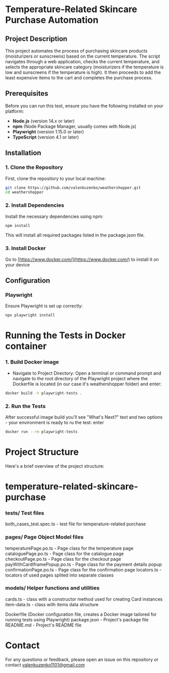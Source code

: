 # Temperature-Related Skincare Purchase Automation

## Project Description

This project automates the process of purchasing skincare products (moisturizers or sunscreens) based on the current temperature. The script navigates through a web application, checks the current temperature, and selects the appropriate skincare category (moisturizers if the temperature is low and sunscreens if the temperature is high). It then proceeds to add the least expensive items to the cart and completes the purchase process.

## Prerequisites

Before you can run this test, ensure you have the following installed on your platform:

- **Node.js** (version 14.x or later)
- **npm** (Node Package Manager, usually comes with Node.js)
- **Playwright** (version 1.15.0 or later)
- **TypeScript** (version 4.1 or later)

## Installation

### 1. Clone the Repository
First, clone the repository to your local machine:

```bash
git clone https://github.com/valenkuzenko/weathershopper.git
cd weathershopper
```

### 2. Install Dependencies
Install the necessary dependencies using npm:
```bash
npm install
```
This will install all required packages listed in the package.json file.

### 3. Install Docker
Go to [https://www.docker.com/](https://www.docker.com/)  to install it on your device

## Configuration

### Playwright
Ensure Playwright is set up correctly:
```bash
npx playwright install
```

# Running the Tests in Docker container

### 1. Build Docker image
- Navigate to Project Directory: Open a terminal or command prompt and navigate to the root directory of the Playwright project where the Dockerfile is located (in our case it's weathershopper folder) and enter:

```bash
docker build -t playwright-tests .
```

### 2. Run the Tests
After successful image build you'll see "What's Next?" text and two options - your environment is ready to ru the test: enter 

```bash
docker run --rm playwright-tests
```

# Project Structure
Here's a brief overview of the project structure:

# temperature-related-skincare-purchase

### tests/                     Test files
both_cases_test.spec.ts     - test file for temperature-related purchase

### pages/                      Page Object Model files
temperaturePage.po.ts          - Page class for the temperature page
cataloguePage.po.ts            - Page class for the catalogue page
checkoutPage.po.ts             - Page class for the checkout page
payWithCardIframePopup.po.ts   - Page class for the payment details popup
confirmationPage.po.ts         - Page class for the confirmation page
locators.ts                    - locators of used pages splited into separate classes

### models/                      Helper functions and utilities
cards.ts                       - class with a constructor method used for creating Card instances
item-data.ts                   - class with items data structure

Dockerfile (Docker configuration file, creates a Docker image tailored for running tests using Playwright)
package.json                    - Project's package file
README.md                       - Project's README file

# Contact
For any questions or feedback, please open an issue on this repository or contact valenkuzenko1101@gmail.com